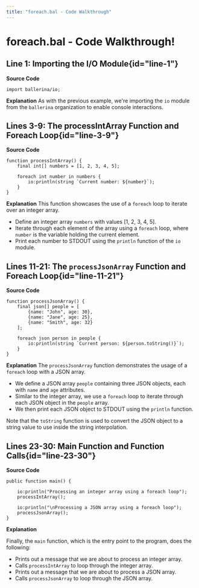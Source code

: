 ```yaml
---
title: "foreach.bal - Code Walkthrough"
---
```


# foreach.bal - Code Walkthrough!

## Line 1: Importing the I/O Module{id="line-1"}

**Source Code**
```ballerina {linenos=table,linenostart=1}
import ballerina/io;
```

**Explanation**
As with the previous example, we're importing the `io` module from the `ballerina` organization to enable console interactions.

## Lines 3-9: The processIntArray Function and Foreach Loop{id="line-3-9"}

**Source Code**
```ballerina {linenos=table,linenostart=3}
function processIntArray() {
    final int[] numbers = [1, 2, 3, 4, 5];

    foreach int number in numbers {
        io:println(string `Current number: ${number}`);
    }
}
```

**Explanation**
This function showcases the use of a `foreach` loop to iterate over an integer array. 
- Define an integer array `numbers` with values [1, 2, 3, 4, 5].
- Iterate through each element of the array using a `foreach` loop, where `number` is the variable holding the current element.
- Print each number to STDOUT using the `println` function of the `io` module.


## Lines 11-21: The `processJsonArray` Function and Foreach Loop{id="line-11-21"}

**Source Code**
```ballerina {linenos=table,linenostart=11}
function processJsonArray() {
    final json[] people = [
        {name: "John", age: 30},
        {name: "Jane", age: 25},
        {name: "Smith", age: 32}
    ];

    foreach json person in people {
        io:println(string `Current person: ${person.toString()}`);
    }
}
```

**Explanation**
The `processJsonArray` function demonstrates the usage of a `foreach` loop with a JSON array. 
- We define a JSON array `people` containing three JSON objects, each with `name` and `age` attributes.
- Similar to the integer array, we use a `foreach` loop to iterate through each JSON object in the `people` array.
- We then print each JSON object to STDOUT using the `println` function.

Note that the `toString` function is used to convert the JSON object to a string value to use inside the string interpolation.

## Lines 23-30: Main Function and Function Calls{id="line-23-30"}

**Source Code**
```ballerina {linenos=table,linenostart=23}
public function main() {

    io:println("Processing an integer array using a foreach loop");
    processIntArray();

    io:println("\nProcessing a JSON array using a foreach loop");
    processJsonArray();
}
```

**Explanation**

Finally, the `main` function, which is the entry point to the program, does the following:
- Prints out a message that we are about to process an integer array.
- Calls `processIntArray` to loop through the integer array.
- Prints out a message that we are about to process a JSON array.
- Calls `processJsonArray` to loop through the JSON array.
